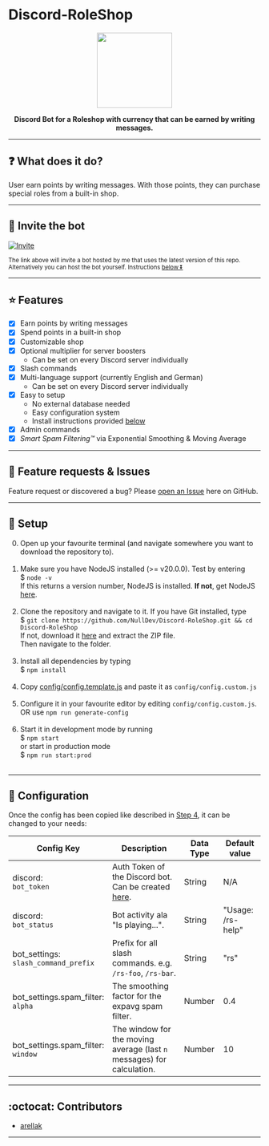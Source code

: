 # Discord-RoleShop

<p align="center"><img height="150" width="auto" src="https://cdn.discordapp.com/avatars/1102551839674740737/3354a0eebe93a021d96e53c271b0316e.webp?size=128" /></p>
<p align="center"><b>Discord Bot for a Roleshop with currency that can be earned by writing messages.</b></p>
<hr>

## :question: What does it do?

User earn points by writing messages. With those points, they can purchase special roles from a built-in shop.

<hr>

## :satellite: Invite the bot

[![Invite](https://img.shields.io/badge/Invite-37a779?style=for-the-badge)](https://discordapp.com/oauth2/authorize?client_id=1102551839674740737&scope=bot&permissions=1099780064256)

<sub>The link above will invite a bot hosted by me that uses the latest version of this repo. <br>
Alternatively you can host the bot yourself. Instructions [below ⏬](#wrench-setup) </sub>

<hr>

## :star: Features

- [x] Earn points by writing messages
- [x] Spend points in a built-in shop
- [x] Customizable shop
- [x] Optional multiplier for server boosters
    - Can be set on every Discord server individually
- [x] Slash commands
- [x] Multi-language support (currently English and German)
    - Can be set on every Discord server individually
- [x] Easy to setup
    - No external database needed
    - Easy configuration system
    - Install instructions provided [below](#wrench-setup)
- [x] Admin commands
- [x] _Smart Spam Filtering™_ via Exponential Smoothing & Moving Average

<hr>

## :diamond_shape_with_a_dot_inside: Feature requests & Issues

Feature request or discovered a bug? Please [open an Issue](https://github.com/NullDev/Discord-RoleShop/issues/new/choose) here on GitHub.

<hr>

## :wrench: Setup

0. Open up your favourite terminal (and navigate somewhere you want to download the repository to). <br><br>
1. Make sure you have NodeJS installed (>= v20.0.0). Test by entering <br>
$ `node -v` <br>
If this returns a version number, NodeJS is installed. **If not**, get NodeJS <a href="https://nodejs.org/en/download/package-manager/">here</a>. <br><br>
2. Clone the repository and navigate to it. If you have Git installed, type <br>
$ `git clone https://github.com/NullDev/Discord-RoleShop.git && cd Discord-RoleShop` <br>
If not, download it <a href="https://github.com/NullDev/Discord-RoleShop/archive/master.zip">here</a> and extract the ZIP file.<br>
Then navigate to the folder.<br><br>
3. Install all dependencies by typing <br>
$ `npm install`<br><br>
4. Copy [config/config.template.js](https://github.com/NullDev/Discord-RoleShop/blob/master/config/config.template.js) and paste it as `config/config.custom.js` <br><br>
5. Configure it in your favourite editor by editing `config/config.custom.js`. OR use `npm run generate-config`<br><br>
6. Start it in development mode by running <br>
$ `npm start` <br>
or start in production mode <br>
$ `npm run start:prod` <br><br>

<hr>

## :nut_and_bolt: Configuration

Once the config has been copied like described in [Step 4](#wrench-setup), it can be changed to your needs:

| Config Key | Description | Data Type | Default value |
| ---------- | --------- | ------------------ | ------------ |
| discord: <br> `bot_token` | Auth Token of the Discord bot. Can be created [here](https://discordapp.com/developers/). | String | N/A |
| discord: <br> `bot_status` | Bot activity ala "Is playing...". | String | "Usage: /rs-help"
| bot_settings: <br> `slash_command_prefix` | Prefix for all slash commands. e.g. `/rs-foo`, `/rs-bar`. | String | "rs" |
| bot_settings.spam_filter: <br> `alpha` | The smoothing factor for the expavg spam filter. | Number | 0.4 |
| bot_settings.spam_filter: <br> `window` | The window for the moving average (last `n` messages) for calculation. | Number | 10 |

<hr>

## :octocat: Contributors

- [arellak](https://github.com/arellak)

<hr>
